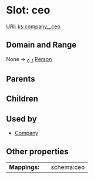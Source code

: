 
# Slot: ceo




URI: [ks:company__ceo](https://w3id.org/linkml/tests/kitchen_sink/company__ceo)


## Domain and Range

None &#8594;  <sub>0..1</sub> [Person](Person.md)

## Parents


## Children


## Used by

 * [Company](Company.md)

## Other properties

|  |  |  |
| --- | --- | --- |
| **Mappings:** | | schema:ceo |

